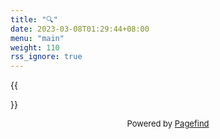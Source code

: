 ```yaml
---
title: "🔍"
date: 2023-03-08T01:29:44+08:00
menu: "main"
weight: 110
rss_ignore: true
---
```


{{<search>}}



<font size=2><center>Powered by <a href=“https://pagefind.app”>Pagefind</a> </center></font>

